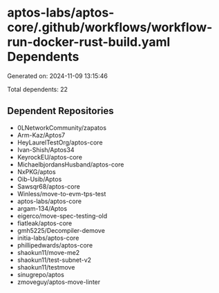 # aptos-labs/aptos-core/.github/workflows/workflow-run-docker-rust-build.yaml Dependents

Generated on: 2024-11-09 13:15:46

Total dependents: 22

## Dependent Repositories

- 0LNetworkCommunity/zapatos
- Arm-Kaz/Aptos7
- HeyLaurelTestOrg/aptos-core
- Ivan-Shish/Aptos34
- KeyrockEU/aptos-core
- MichaelbjordansHusband/aptos-core
- NxPKG/aptos
- Oib-Usib/Aptos
- Sawsqr68/aptos-core
- Winless/move-to-evm-tps-test
- aptos-labs/aptos-core
- argam-134/Aptos
- eigerco/move-spec-testing-old
- fiatleak/aptos-core
- gmh5225/Decompiler-demove
- initia-labs/aptos-core
- phillipedwards/aptos-core
- shaokun11/move-me2
- shaokun11/test-subnet-v2
- shaokun11/testmove
- sinugrepo/aptos
- zmoveguy/aptos-move-linter
